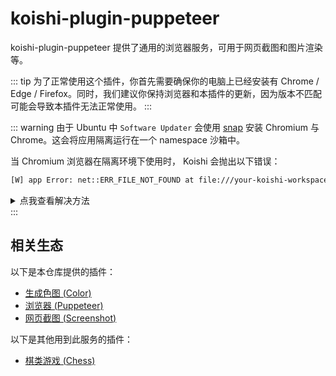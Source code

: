 # koishi-plugin-puppeteer

koishi-plugin-puppeteer 提供了通用的浏览器服务，可用于网页截图和图片渲染等。

::: tip
为了正常使用这个插件，你首先需要确保你的电脑上已经安装有 Chrome / Edge / Firefox。同时，我们建议你保持浏览器和本插件的更新，因为版本不匹配可能会导致本插件无法正常使用。
:::

::: warning
由于 Ubuntu 中 `Software Updater` 会使用 [snap](https://snapcraft.io/) 安装 Chromium 与 Chrome。这会将应用隔离运行在一个 namespace 沙箱中。

当 Chromium 浏览器在隔离环境下使用时， Koishi 会抛出以下错误：
```bash
[W] app Error: net::ERR_FILE_NOT_FOUND at file:///your-koishi-workspace-path/node_modules/koishi-plugin-puppeteer/index.html
```

<details>
  <summary>点我查看解决方法</summary>

可以选择下列方法**之一**解决：
- 使用其他 Linux 发行版
- 不使用 `Software Updater`
- 使用传统 `deb` 包进行安装
    ```bash
    > curl -o https://dl.google.com/linux/direct/google-chrome-stable_current_amd64.deb chrome.deb
    > dpkg chrome.deb
    ```
- 将你想使用的文件夹添加到 `snap` 应用程序访问列表中
    ```bash
    sudo snap connect <snap app name>:your-koishi-workspace-path
    ```
- 移动到 `snap` 允许访问的文件夹或挂载点中（具体允许文件夹或挂载点请查询 snap 级别）
  - `/home/$USER`: 用户家目录
  - `/media`: 可移动媒体设备的挂载点
  - ~~`/mnt`: 临时挂载点~~
  - ~~`/tmp`: 临时文件夹~~

</details>
:::

## 相关生态

以下是本仓库提供的插件：

- [生成色图 (Color)](./plugins/color.md)
- [浏览器 (Puppeteer)](./plugins/puppeteer.md)
- [网页截图 (Screenshot)](./plugins/screenshot.md)

以下是其他用到此服务的插件：

- [棋类游戏 (Chess)](https://chess.koishi.chat)
